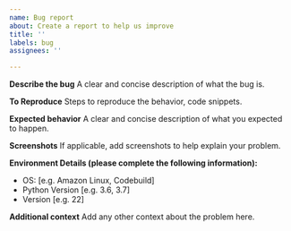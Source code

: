 ```yaml
---
name: Bug report
about: Create a report to help us improve
title: ''
labels: bug
assignees: ''

---
```


**Describe the bug**
A clear and concise description of what the bug is.

**To Reproduce**
Steps to reproduce the behavior, code snippets.

**Expected behavior**
A clear and concise description of what you expected to happen.

**Screenshots**
If applicable, add screenshots to help explain your problem.

**Environment Details (please complete the following information):**
 - OS: [e.g. Amazon Linux, Codebuild]
 - Python Version [e.g. 3.6, 3.7]
 - Version [e.g. 22]

**Additional context**
Add any other context about the problem here.
